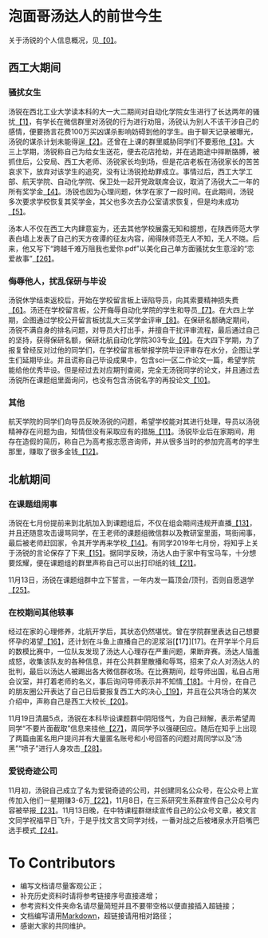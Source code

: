 # 泡面哥汤达人的前世今生

关于汤锐的个人信息概况，见[【0】]。

## 西工大期间
### 骚扰女生

汤锐在西北工业大学读本科的大一大二期间对自动化学院女生进行了长达两年的骚扰[【1】]，有学长在微信群里对汤锐的行为进行劝阻，汤锐认为别人不该干涉自己的感情，便要扬言花费100万买凶谋杀影响妨碍到他的学生。由于聊天记录被曝光，汤锐的谋杀计划未能得逞[【2】]。还曾在上课的群里威胁同学们不要惹他[【3】]。大三上学期，汤锐称自己为给女生送花，便去花店抢劫，并在逃跑途中摔断胳膊，被抓住后，公安局、西工大老师、汤锐家长均到场，但是花店老板在汤锐家长的苦苦哀求下，放弃对该学生的追究，没有让汤锐抢劫罪成立。事情过后，西工大学工部、航天学院、自动化学院、保卫处一起开党政联席会议，取消了汤锐大二一年的所有奖学金[【4】]。汤锐也因为心理问题，休学在家了一段时间。在此期间，汤锐多次要求学校恢复其奖学金，其父也多次去办公室请求恢复，但是均未成功[【5】]。

汤本人不仅在西工大内肆意妄为，还去其他学校展露无知和臆想，在陕西师范大学表白墙上发表了自己的天方夜谭的征友内容，闹得陕师范无人不知，无人不晓。后来，他又写下“跨越千难万阻我也爱你.pdf”以美化自己单方面骚扰女生意淫的“恋爱故事”[【26】]。

### 侮辱他人，扰乱保研与毕设

汤锐休学结束返校后，开始在学校留言板上诬陷导员，向其索要精神损失费[【6】]。汤还在学校留言板，公开侮辱自动化学院的学生和导员[【7】]。在大四上学期，企图通过学校公开留言板扰乱大三奖学金评审[【8】]。在保研名额确定期间，汤锐不满自身的排名问题，对导员大打出手，并擅自干扰评审流程，最后通过自己的坚持，获得保研名额，保研北航自动化学院303专业[【9】]。在大四下学期，为了报复曾经反对过他的同学们，在学校留言板举报学院毕设评审存在水分，企图让学生们延期毕业。并且谎称自己毕设成果中，包含sci一区二作论文一篇，希望学院能给他优秀毕设。但是经过去对应期刊查阅，完全无汤锐同学的论文，并且通过去汤锐所在课题组里面询问，也没有包含汤锐名字的再投论文[【10】]。

### 其他

航天学院的同学们向导员反映汤锐的问题，希望学校能对其进行处理，导员以汤锐精神存在问题为由，知情但没有采取应有的措施[【11】]。汤锐毕业后在家期间，用存在造假的简历，称自己为高考报志愿咨询师，并从很多当时的参加完高考的学生那里，赚取了很多金钱[【12】]。

## 北航期间
### 在课题组闹事

汤锐在七月份提前来到北航加入到课题组后，不仅在组会期间违规开直播[【13】]，并且还随意攻击谩骂同学，在王老师的课题组微信群以及教研室里面，骂街闹事，最后被老师赶回家，令其开学再来学校[【14】]。有同学2019年七月份，将知乎上关于汤锐的言论保存了下来[【15】]。据同学反映，汤达人由于家中有宝马车，十分想要炫耀，便在课题组的群里声称自己可以出打印纸的钱[【21】]。

11月13日，汤锐在课题组群中立下誓言，一年内发一篇顶会/顶刊，否则自愿退学[【25】]。

### 在校期间其他轶事

经过在家的心理修养，北航开学后，其状态仍然堪忧。曾在学院群里表达自己想要怀孕的渴望[【16】]，还计划在斗鱼上直播自己的泥浆浴[【17】][17]。在开学半个月后的数模比赛中，一位队友发现了汤达人心理存在严重问题，果断弃赛。汤达人恼羞成怒，收集该队友的各种信息，并在公共群里散播和辱骂，招来了众人对汤达人的批判，最后以汤达人被踢出各大微信群收场。在比赛期间，趁导师出国，私自占用会议室，并打着老师的名义，事后询问导师表示并不知情[【18】]。十月份，在自己的朋友圈公开表达了自己日后要报复西工大的决心[【19】]，并且在公共场合的某次介绍中，声称自己是西工大校长[【20】]。

11月19日清晨5点，汤锐在本科毕设课题群中阴阳怪气，为自己辩解，表示希望周同学“不要片面截取”信息来挂他[【27】]，周同学予以强硬回应。随后在知乎上出现了两篇由匿名用户提问并有大量匿名账号和小号回答的问题对周同学以及“汤黑”“喷子”进行人身攻击[【28】]。

### 爱锐奇迹公司

11月初，汤锐自己成立了名为爱锐奇迹的公司，并创建同名公众号，在公众号上宣传加入他们一星期赚3-6万[【22】]，11月8日，在三系研究生系群宣传自己公众号内容被举报[【23】]。11月13日晚，在中特课程群继续宣传自己的公众号文章，被文言文同学祝福早日飞升，于是乎找文言文同学对线，一番对战之后被堵泉水开启嘴巴选手模式[【24】]。

# To Contributors

* 编写文档请尽量客观公正；
* 补充历史资料时请将参考链接序号直接递增；
* 参考资料文件夹命名请尽量简短并且不要带空格以便直接插入超链接；
* 文档编写请用[Markdown](https://www.runoob.com/markdown/md-tutorial.html)，超链接请用相对路径；
* 感谢大家的共同维护。

[【0】]:/000-【关于汤锐个人信息说明】
[【1】]:/001-【在西工大期间】对西工大女生进行了长达两年的骚扰
[【2】]:/002-【在西工大期间】扬言花钱雇凶杀人
[【3】]:/003-【在西工大期间】曾经在上课的群里威胁群里的同学们不要惹他
[【4】]:/004-【在西工大期间】大三上学期花店抢劫
[【5】]:/005-【在西工大期间】学校留言板-大二的奖学金被取消心怀不满，多次要求恢复
[【6】]:/006-【在西工大期间】学校留言板-诬陷导员，并向其要精神损失费
[【7】]:/007-【在西工大期间】去陕西师范大学表白墙天方夜谭
[【8】]:/008-【在西工大期间】学校留言板-企图扰乱大三奖学金的评审
[【9】]:/009-【在西工大期间】保研期间打导员
[【10】]:/010-【在西工大期间】学校留言板-毕设期间报复学院，汤锐举报截图、举报动机、毕设成果涉嫌欺骗
[【11】]:/011-【在西工大期间】杜飞导员对汤锐问题知情而不作为
[【12】]:/012-【在毕业后假期】假期当报志愿咨询师存在简历欺骗行为
[【13】]:/013-【在北航期间】北航期间组会违规开直播
[【14】]:/014-【在北航期间】来北航后攻击谩骂同学，并在课题组闹事
[【15】]:/015-【2019年网络舆论】2-知乎问题备份
[【16】]:/016-【在北航期间】汤达人想怀孕
[【17】]:/017-【在北航期间】计划直播泥浆浴
[【18】]:/018-【在北航期间】数模比赛被放鸽子
[【19】]:/019-【在北航期间】对西工大存在报复心理
[【20】]:/020-【在北航期间】冒充西工大校长，存在妄想症
[【21】]:/021-【在北航期间】一定要向大家表示下自己家中有宝马
[【22】]:/022-【在北航期间】公众号宣传一星期赚3-6万
[【23】]:/023-【在北航期间】在三系专业群宣传推广自己公众号被举报
[【24】]:/024-【在北航期间】在中特课程群中宣传自己公众号被祝早日飞升，心怀不满和文言文大佬对线被虐泉
[【25】]:/025-【在北航期间】发誓一年内出顶会顶刊否则自愿退学
[【26】]:/026-【在西工大期间】去陕西师范大学表白墙天方夜谭
[【27】]:/027-【在北航期间】在毕设群中阴阳怪气为自己辩解，与周同学发生摩擦
[【28】]:/028-【在北航期间】11.19出现的知乎洗白和攻击问题
